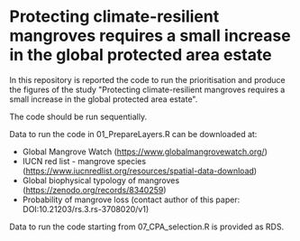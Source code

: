 # Protecting climate-resilient mangroves requires a small increase in the global protected area estate

In this repository is reported the code to run the prioritisation and produce the figures of the study "Protecting climate-resilient mangroves requires a small increase in the global protected area estate".

The code should be run sequentially.

Data to run the code in 01_PrepareLayers.R can be downloaded at:

- Global Mangrove Watch (https://www.globalmangrovewatch.org/)
- IUCN red list - mangrove species (https://www.iucnredlist.org/resources/spatial-data-download)
- Global biophysical typology of mangroves (https://zenodo.org/records/8340259)
- Probability of mangrove loss (contact author of this paper: DOI:10.21203/rs.3.rs-3708020/v1)

Data to run the code starting from 07_CPA_selection.R is provided as RDS.
